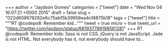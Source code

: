 
+++
author = "Jaydson Gomes"
categories = ["tweet"]
date = "Wed Nov 04 16:07:21 +0000 2015"
draft = false
slug = "022d609679262e6c75abf5b39958ea4cf4875b18"
tags = ["tweet"]
title = """RT @codepo8: Remember kid..."""
tweet = true
micro = true
tweet_url = "https://twitter.com/jaydson/status/661937789198561281"
+++
RT @codepo8: Remember kids: Sass is not CSS. jQuery is not JavaScript. Jade is not HTML. Not everybody has it, not everybody should have to…
